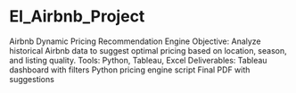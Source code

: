 # El_Airbnb_Project
 Airbnb Dynamic Pricing Recommendation Engine
 Objective: Analyze historical Airbnb data to suggest optimal pricing based on location, season, and
 listing quality.
 Tools: Python, Tableau, Excel
  Deliverables:
 Tableau dashboard with filters
 Python pricing engine script
 Final PDF with suggestions
